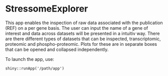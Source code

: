 # StressomeExplorer

This app enables the inspection of raw data associated with the publication (REF) on a per gene basis.
The user can input the name of a gene of interest and data across datasets will be presented in a intuitiv way.
There are there different types of datasets that can be inspected, transcriptomic, proteomic and phospho-proteomic. Plots for these are in separate boxes that can be opened and collapsed independently.

To launch the app, use:
```{r}
shiny::runApp('/path/app')
```
